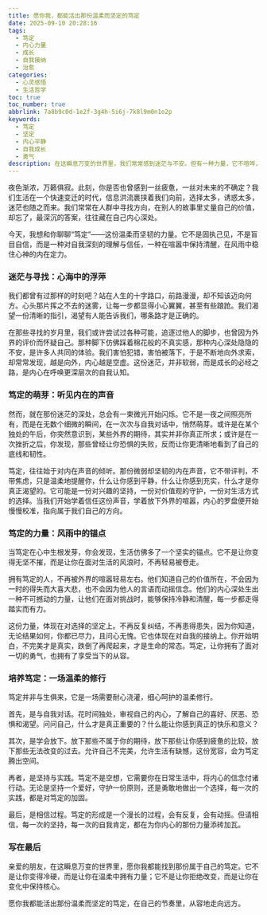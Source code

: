 ```yaml
---
title: 愿你我，都能活出那份温柔而坚定的笃定
date: 2025-09-10 20:28:16
tags:
  - 笃定
  - 内心力量
  - 成长
  - 自我接纳
  - 治愈
categories:
  - 心灵感悟
  - 生活哲学
toc: true
toc_number: true
abbrlink: 7a8b9c0d-1e2f-3g4h-5i6j-7k8l9m0n1o2p
keywords:
  - 笃定
  - 坚定
  - 内心平静
  - 自我成长
  - 勇气
description: 在这瞬息万变的世界里，我们常常感到迷茫与不安。但有一种力量，它不喧哗，不张扬，却能让我们在风雨中站稳脚跟，在喧嚣中听清心声。那便是“笃定”。它不是固执，而是对自我深沉的理解与信任，是对生命温柔的坚守。愿这篇文字，能为你带来一份内心的安宁与前行的勇气。
---
```


夜色渐浓，万籁俱寂。此刻，你是否也曾感到一丝疲惫，一丝对未来的不确定？我们生活在一个快速变迁的时代，信息洪流裹挟着我们向前，选择太多，诱惑太多，迷茫也随之而来。我们常常在人群中寻找方向，在别人的故事里丈量自己的价值，却忘了，最深沉的答案，往往藏在自己内心深处。

今天，我想和你聊聊“笃定”——这份温柔而坚韧的力量。它不是固执己见，不是盲目自信，而是一种对自我深刻的理解与信任，一种在喧嚣中保持清醒，在风雨中稳住心神的内在定力。

### 迷茫与寻找：心海中的浮萍

我们都曾有过那样的时刻吧？站在人生的十字路口，前路漫漫，却不知该迈向何方。心头那片挥之不去的迷雾，让每一步都显得小心翼翼，甚至有些踉跄。我们渴望一份清晰的指引，渴望有人能告诉我们，哪条路才是正确的。

在那些寻找的岁月里，我们或许尝试过各种可能，追逐过他人的脚步，也曾因为外界的评价而怀疑自己。那种脚下仿佛踩着棉花般的不真实感，那种内心深处隐隐的不安，是许多人共同的体验。我们害怕犯错，害怕被落下，于是不断地向外求索，却常常发现，越是向外，内心越是空虚。这份迷茫，并非软弱，而是成长的必经之路，是内心在呼唤更深层次的自我认知。

### 笃定的萌芽：听见内在的声音

然而，就在那份迷茫的深处，总会有一束微光开始闪烁。它不是一夜之间照亮所有，而是在无数个细微的瞬间，在一次次与自我对话中，悄然萌芽。或许是在某个独处的午后，你突然意识到，某些外界的期待，其实并非你真正所求；或许是在一次挫折之后，你发现，那些曾经让你恐惧的失败，反而让你更清晰地看到了自己的底线和韧性。

笃定，往往始于对内在声音的倾听。那份微弱却坚韧的内在声音，它不带评判，不带焦虑，只是温柔地提醒你，什么让你感到平静，什么让你感到充实，什么才是你真正渴望的。它可能是一份对兴趣的坚持，一份对价值观的守护，一份对生活方式的选择。当我们开始学着信任这份声音，学着放下外界的喧嚣，内心的罗盘便开始慢慢校准，指向属于我们自己的方向。

### 笃定的力量：风雨中的锚点

当笃定在心中生根发芽，你会发现，生活仿佛多了一个坚实的锚点。它不是让你变得无坚不摧，而是让你在面对生活的风浪时，不再轻易被卷走。

拥有笃定的人，不再被外界的喧嚣轻易左右。他们知道自己的价值所在，不会因为一时的得失而大喜大悲，也不会因为他人的言语而动摇信念。他们的内心深处生出一种不可撼动的力量，让他们在面对挑战时，能够保持冷静和清醒，每一步都走得踏实而有力。

这份力量，体现在对选择的坚定上。不再反复纠结，不再患得患失，因为你知道，无论结果如何，你都已尽力，且问心无愧。它也体现在对自我的接纳上。你开始明白，不完美才是真实，跌倒了再爬起来，才是生命的常态。笃定，让你拥有了面对一切的勇气，也拥有了享受当下的从容。

### 培养笃定：一场温柔的修行

笃定并非与生俱来，它是一场需要耐心浇灌，细心呵护的温柔修行。

首先，是与自我对话。花时间独处，审视自己的内心，了解自己的喜好、厌恶、恐惧和渴望。问问自己，什么才是真正重要的？什么能让你感到真正的快乐和意义？

其次，是学会放下。放下那些不属于你的期待，放下那些让你感到疲惫的比较，放下那些无法改变的过去。允许自己不完美，允许生活有缺憾，这份宽容，会为笃定腾出空间。

再者，是坚持与实践。笃定不是空想，它需要你在日常生活中，将内心的信念付诸行动。无论是坚持一个爱好，守护一份原则，还是勇敢地做出一个选择，每一次的实践，都是对笃定的加固。

最后，是相信过程。笃定的形成是一个漫长的过程，会有反复，会有动摇。但请相信，每一次的坚持，每一次的自我肯定，都在为你内心的那份力量添砖加瓦。

### 写在最后

亲爱的朋友，在这瞬息万变的世界里，愿你我都能找到那份属于自己的笃定。它不是让你变得冷硬，而是让你在温柔中拥有力量；它不是让你拒绝改变，而是让你在变化中保持核心。

愿你我都能活出那份温柔而坚定的笃定，在自己的节奏里，从容地走向远方。